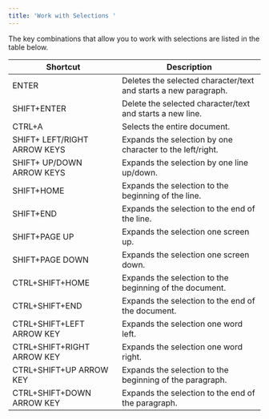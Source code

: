 ```yaml
---
title: 'Work with Selections '
---
```

The key combinations that allow you to work with selections are listed in the table below.

| Shortcut | Description |
|---|---|
| ENTER | Deletes the selected character/text and starts a new paragraph. |
| SHIFT+ENTER | Delete the selected character/text and starts a new line. |
| CTRL+A | Selects the entire document. |
| SHIFT+ LEFT/RIGHT ARROW KEYS | Expands the selection by one character to the left/right. |
| SHIFT+ UP/DOWN ARROW KEYS | Expands the selection by one line up/down. |
| SHIFT+HOME | Expands the selection to the beginning of the line. |
| SHIFT+END | Expands the selection to the end of the line. |
| SHIFT+PAGE UP | Expands the selection one screen up. |
| SHIFT+PAGE DOWN | Expands the selection one screen down. |
| CTRL+SHIFT+HOME | Expands the selection to the beginning of the document. |
| CTRL+SHIFT+END | Expands the selection to the end of the document. |
| CTRL+SHIFT+LEFT ARROW KEY | Expands the selection one word left. |
| CTRL+SHIFT+RIGHT ARROW KEY | Expands the selection one word right. |
| CTRL+SHIFT+UP ARROW KEY | Expands the selection to the beginning of the paragraph. |
| CTRL+SHIFT+DOWN ARROW KEY | Expands the selection to the end of the paragraph. |